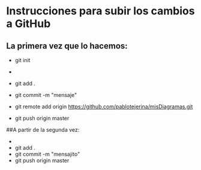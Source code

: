 # Instrucciones para subir los cambios a GitHub

## La primera vez que lo hacemos:

- git init

- <creamos el fichero>
- git add .
- git commit -m "mensaje"
- git remote add origin https://github.com/pablotejerina/misDiagramas.git
- git push origin master

##A partir de la segunda vez:

- <creamos el fichero>
- git add .
- git commit -m "mensajito"
- git push origin master